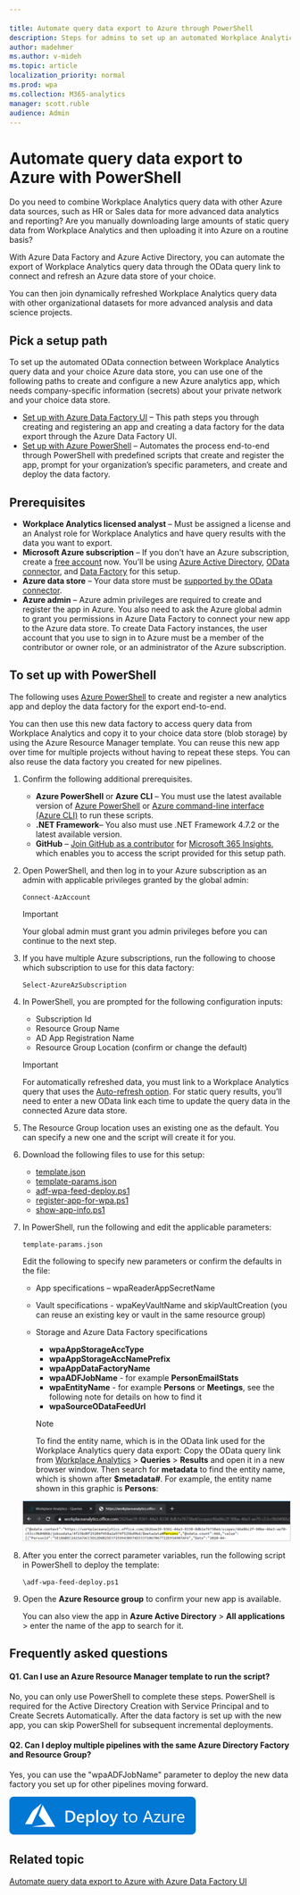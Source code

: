 ```yaml
---

title: Automate query data export to Azure through PowerShell
description: Steps for admins to set up an automated Workplace Analytics query data export to Azure with PowerShell
author: madehmer
ms.author: v-mideh
ms.topic: article
localization_priority: normal 
ms.prod: wpa
ms.collection: M365-analytics
manager: scott.ruble
audience: Admin
---
```


# Automate query data export to Azure with PowerShell

Do you need to combine Workplace Analytics query data with other Azure data sources, such as HR or Sales data for more advanced data analytics and reporting? Are you manually downloading large amounts of static query data from Workplace Analytics and then uploading it into Azure on a routine basis?

With Azure Data Factory and Azure Active Directory, you can automate the export of Workplace Analytics query data through the OData query link to connect and refresh an Azure data store of your choice.

You can then join dynamically refreshed Workplace Analytics query data with other organizational datasets for more advanced analysis and data science projects.

## Pick a setup path

To set up the automated OData connection between Workplace Analytics query data and your choice Azure data store, you can use one of the following paths to create and configure a new Azure analytics app, which needs company-specific information (secrets) about your private network and your choice data store.

* [Set up with Azure Data Factory UI](https://docs.microsoft.com/Workplace-Analytics/data-access/query-data-export) – This path steps you through creating and registering an app and creating a data factory for the data export through the Azure Data Factory UI.
* [Set up with Azure PowerShell](#to-set-up-with-powershell) – Automates the process end-to-end through PowerShell with predefined scripts that create and register the app, prompt for your organization’s specific parameters, and create and deploy the data factory.

## Prerequisites

* **Workplace Analytics licensed analyst** – Must be assigned a license and an Analyst role for Workplace Analytics and have query results with the data you want to export.
* **Microsoft Azure subscription** – If you don't have an Azure subscription, create a [free account](https://azure.microsoft.com/free/) now. You’ll be using [Azure Active Directory](https://docs.microsoft.com/azure/active-directory/), [OData connector](https://docs.microsoft.com/azure/data-factory/connector-odata#supported-capabilities), and [Data Factory](https://docs.microsoft.com/rest/api/datafactory/) for this setup.
* **Azure data store** – Your data store must be [supported by the OData connector](https://docs.microsoft.com/azure/data-factory/connector-odata).
* **Azure admin** – Azure admin privileges are required to create and register the app in Azure. You also need to ask the Azure global admin to grant you permissions in Azure Data Factory to connect your new app to the Azure data store. To create Data Factory instances, the user account that you use to sign in to Azure must be a member of the contributor or owner role, or an administrator of the Azure subscription.

## To set up with PowerShell

The following uses [Azure PowerShell](https://docs.microsoft.com/azure/data-factory/quickstart-create-data-factory-powershell) to create and register a new analytics app and deploy the data factory for the export end-to-end.

You can then use this new data factory to access query data from Workplace Analytics and copy it to your choice data store (blob storage) by using the Azure Resource Manager template. You can reuse this new app over time for multiple projects without having to repeat these steps. You can also reuse the data factory you created for new pipelines.

1. Confirm the following additional prerequisites.

   * **Azure PowerShell** or **Azure CLI** – You must use the latest available version of [Azure PowerShell](https://docs.microsoft.com/powershell/azure/install-az-ps?view=azps-4.3.0&viewFallbackFrom=azps-3.3.0) or [Azure command-line interface (Azure CLI)](https://docs.microsoft.com/cli/azure/?view=azure-cli-latest) to run these scripts.
   * **.NET Framework**– You also must use .NET Framework 4.7.2 or the latest available version.
   * **GitHub** – [Join GitHub as a contributor](https://docs.microsoft.com/contribute/get-started-setup-github) for [Microsoft 365 Insights](https://github.com/microsoftgraph/M365Insights), which enables you to access the script provided for this setup path.

2. Open PowerShell, and then log in to your Azure subscription as an admin with applicable privileges granted by the global admin:

   ```
   Connect-AzAccount
   ```

   > [!Important]
   > Your global admin must grant you admin privileges before you can continue to the next step.

3. If you have multiple Azure subscriptions, run the following to choose which subscription to use for this data factory:

   ```
   Select-AzureAzSubscription
   ```

4. In PowerShell, you are prompted for the following configuration inputs: 

   - Subscription Id
   - Resource Group Name
   - AD App Registration Name
   - Resource Group Location (confirm or change the default)

    > [!Important]
    > For automatically refreshed data, you must link to a Workplace Analytics query that uses the [Auto-refresh option](https://docs.microsoft.com/workplace-analytics/tutorials/query-auto-refresh#create-a-query-with-the-auto-refresh-option). For static query results, you’ll need to enter a new OData link each time to update the query data in the connected Azure data store.

5. The Resource Group location uses an existing one as the default. You can specify a new one and the script will create it for you.
6. Download the following files to use for this setup:

    * [template.json](template.json)
    * [template-params.json](template-params.json)
    * [adf-wpa-feed-deploy.ps1](../scripts/adf-wpa-feed-deploy.ps1)
    * [register-app-for-wpa.ps1](../scripts/adf-wpa-destroy.ps1)
    * [show-app-info.ps1](.../scripts/show-app-info.ps1)

7. In PowerShell, run the following and edit the applicable parameters:

    ```
    template-params.json
    ```

    Edit the following to specify new parameters or confirm the defaults in the file:

    * App specifications – wpaReaderAppSecretName
    * Vault specifications - wpaKeyVaultName and skipVaultCreation (you can reuse an existing key or vault in the same resource group)
    * Storage and Azure Data Factory specifications

      - **wpaAppStorageAccType**
      - **wpaAppStorageAccNamePrefix**
      - **wpaAppDataFactoryName**
      - **wpaADFJobName** - for example **PersonEmailStats**
      - **wpaEntityName** - for example **Persons** or **Meetings**, see the following note for details on how to find it
      - **wpaSourceODataFeedUrl**

      > [!Note]
      > To find the entity name, which is in the OData link used for the Workplace Analytics query data export: Copy the OData query link from [Workplace Analytics](https://workplaceanalytics.office.com/) > **Queries** > **Results** and open it in a new browser window. Then search for **metadata** to find the entity name, which is shown after **$metadata#**. For example, the entity name shown in this graphic is **Persons**:

     ![Query entity set name](./images/entity-set-name.png)

8. After you enter the correct parameter variables, run the following script in PowerShell to deploy the template:

   ```
   \adf-wpa-feed-deploy.ps1
   ```

9. Open the **Azure Resource group** to confirm your new app is available.<!-- The following graphic shows an example resource group that includes the new data factory, its applicable key vault, and the deployed storage.-->

    You can also view the app in **Azure Active Directory** > **All applications** > enter the name of the app to search for it.<!-- Then you can select it to view it. For example, this shows the rvtest_app:-->

## Frequently asked questions

#### Q1. Can I use an Azure Resource Manager template to run the script?

No, you can only use PowerShell to complete these steps. PowerShell is required for the Active Directory Creation with Service Principal and to Create Secrets Automatically. After the data factory is set up with the new app, you can skip PowerShell for subsequent incremental deployments.

#### Q2. Can I deploy multiple pipelines with the same Azure Directory Factory and Resource Group?

Yes, you can use the "wpaADFJobName" parameter to deploy the new data factory you set up for other pipelines moving forward.

[![Deploy to Azure](https://raw.githubusercontent.com/Azure/azure-quickstart-templates/master/1-CONTRIBUTION-GUIDE/images/deploytoazure.svg?sanitize=true)](https://portal.azure.com/#create/Microsoft.Template/uri/https%3A%2F%2Fraw.githubusercontent.com%2Fnk-gears%2Fwpa-adf-blob-feed%2Fmaster%2Ftemplate.json)

## Related topic

[Automate query data export to Azure with Azure Data Factory UI](https://docs.microsoft.com/Workplace-Analytics/data-access/query-data-export)

